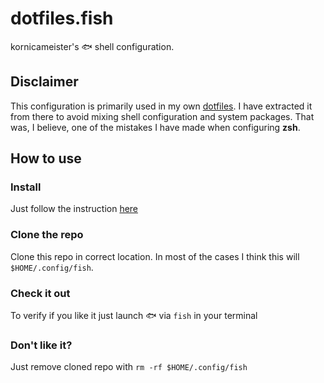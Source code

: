 # dotfiles.fish

kornicameister's 🐟 shell configuration.

## Disclaimer

This configuration is primarily used in my own [dotfiles](https://github.com/kornicameister/dotfiles).
I have extracted it from there to avoid mixing shell configuration and system packages.
That was, I believe, one of the mistakes I have made when configuring **zsh**.

## How to use

### Install

Just follow the instruction [here](https://github.com/fish-shell/fish-shell#getting-fish)

### Clone the repo

Clone this repo in correct location.
In most of the cases I think this will `$HOME/.config/fish`.

### Check it out

To verify if you like it just launch 🐟 via `fish` in your terminal

### Don't like it?

Just remove cloned repo with `rm -rf $HOME/.config/fish`

